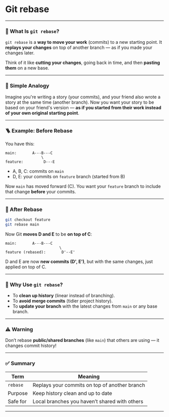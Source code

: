 # Git rebase

---

### 🚀 What Is `git rebase`?

`git rebase` is a **way to move your work** (commits) to a new starting point. It **replays your changes** on top of another branch — as if you made your changes later.

Think of it like **cutting your changes**, going back in time, and then **pasting them** on a new base.

---

### 🧠 Simple Analogy

Imagine you're writing a story (your commits), and your friend also wrote a story at the same time (another branch). Now you want your story to be based on your friend's version — **as if you started from their work instead of your own original starting point**.

---

### 🪜 Example: Before Rebase

You have this:

```
main:       A---B---C
                \
feature:         D---E

```

- A, B, C: commits on `main`
- D, E: your commits on `feature` branch (started from B)

Now `main` has moved forward (C). You want your `feature` branch to include that change **before** your commits.

---

### 🔁 After Rebase

```bash
git checkout feature
git rebase main

```

Now Git **moves D and E** to be **on top of C**:

```
main:       A---B---C
                        \
feature (rebased):       D'--E'

```

D and E are now **new commits (D', E')**, but with the same changes, just applied on top of C.

---

### 🎯 Why Use `git rebase`?

- To **clean up history** (linear instead of branching).
- To **avoid merge commits** (tidier project history).
- To **update your branch** with the latest changes from `main` or any base branch.

---

### ⚠️ Warning

Don’t rebase **public/shared branches** (like `main`) that others are using — it changes commit history!

---

### ✅ Summary

| Term | Meaning |
| --- | --- |
| `rebase` | Replays your commits on top of another branch |
| Purpose | Keep history clean and up to date |
| Safe for | Local branches you haven’t shared with others |

---